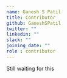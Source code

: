 ```yaml
---
name: Ganesh S Patil
title: Contributor
github: GaneshSPatil
twitter: ""
linkedin: ""
slack: ""
joining_date: ""
role : contributor
---
```


Still waiting for this

